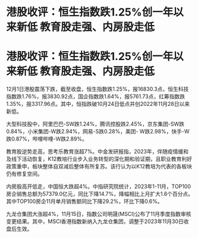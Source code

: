 # 港股收评：恒生指数跌1.25%创一年以来新低 教育股走强、内房股走低

# 港股收评：恒生指数跌1.25%创一年以来新低 教育股走强、内房股走低

12月1日港股震荡下跌，截至收盘，恒生指数跌1.25%，报16830.3点，恒生科技指数跌1.76%，报3830.92点，国企指数跌1.64%，报5761.73点，红筹指数跌1.35%，报3317.96点。其中，恒指跌破10月24日低点并创2022年11月28日以来新低。

大型科技股中，阿里巴巴-SW跌1.24%，腾讯控股跌2.45%，京东集团-SW跌0.84%，小米集团-W跌2.94%，网易-S跌0.28%，美团-
W跌2.98%，快手-W跌0.87%，哔哩哔哩-W跌2.89%。

教育股逆势走高，思考乐教育涨超7%。中金发研报指，2023年，伴随疫情缓和及线下活动恢复，K12教培行业步入业务转型的深化期和验证期，且职业教育利好政策重申，板块整体自双减后整体有所复苏。该行认为以K12教培为代表的各板块仍有修复空间。

内房股高开低走，中国恒大跌超4%。中指研究院统计，2023年1-11月，TOP100房企销售总额为57379.0亿元，同比下降14.7%，降幅相比上月扩大1.6个百分点。其中TOP100房企11月单月销售额同比下降29.2%，环比下降0.6%。

九龙仓集团大涨超4%，11月15日，指数公司明晟(MSCI)公布了11月季度指数审核变更结果。其中，MSCI香港指数新纳入九龙仓集团，调整于2023年11月30日收盘后生效。

